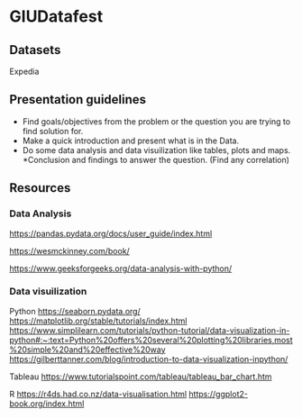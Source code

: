 # GIUDatafest

## Datasets

Expedia

## Presentation guidelines

* Find goals/objectives from the problem or the question you are trying to find solution for.
* Make a quick introduction and present what is in the Data.
* Do some data analysis and data visuilization like tables, plots and maps. 
*Conclusion and findings to answer the question. (Find any correlation)

## Resources


### Data Analysis

https://pandas.pydata.org/docs/user_guide/index.html

https://wesmckinney.com/book/

https://www.geeksforgeeks.org/data-analysis-with-python/

### Data visuilization

Python
https://seaborn.pydata.org/
https://matplotlib.org/stable/tutorials/index.html
https://www.simplilearn.com/tutorials/python-tutorial/data-visualization-in-python#:~:text=Python%20offers%20several%20plotting%20libraries,most%20simple%20and%20effective%20way
https://gilberttanner.com/blog/introduction-to-data-visualization-inpython/

Tableau
https://www.tutorialspoint.com/tableau/tableau_bar_chart.htm


R
https://r4ds.had.co.nz/data-visualisation.html
https://ggplot2-book.org/index.html
